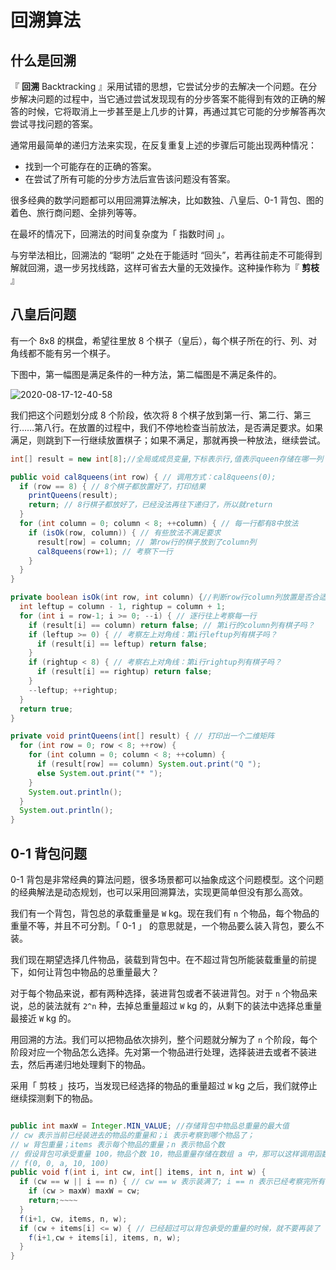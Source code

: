 # 回溯算法

## 什么是回溯

『 **回溯** Backtracking 』采用试错的思想，它尝试分步的去解决一个问题。在分步解决问题的过程中，当它通过尝试发现现有的分步答案不能得到有效的正确的解答的时候，它将取消上一步甚至是上几步的计算，再通过其它可能的分步解答再次尝试寻找问题的答案。

通常用最简单的递归方法来实现，在反复重复上述的步骤后可能出现两种情况：

- 找到一个可能存在的正确的答案。
- 在尝试了所有可能的分步方法后宣告该问题没有答案。

很多经典的数学问题都可以用回溯算法解决，比如数独、八皇后、0-1 背包、图的着色、旅行商问题、全排列等等。

在最坏的情况下，回溯法的时间复杂度为「 指数时间 」。

与穷举法相比，回溯法的 “聪明” 之处在于能适时 “回头”，若再往前走不可能得到解就回溯，退一步另找线路，这样可省去大量的无效操作。这种操作称为『 **剪枝** 』

## 八皇后问题

有一个 8x8 的棋盘，希望往里放 8 个棋子（皇后），每个棋子所在的行、列、对角线都不能有另一个棋子。

下图中，第一幅图是满足条件的一种方法，第二幅图是不满足条件的。

![2020-08-17-12-40-58](https://garrik-default-imgs.oss-accelerate.aliyuncs.com/imgs/2020-08-17-12-40-58.png)

我们把这个问题划分成 8 个阶段，依次将 8 个棋子放到第一行、第二行、第三行……第八行。在放置的过程中，我们不停地检查当前放法，是否满足要求。如果满足，则跳到下一行继续放置棋子；如果不满足，那就再换一种放法，继续尝试。

```java
int[] result = new int[8];//全局或成员变量,下标表示行,值表示queen存储在哪一列

public void cal8queens(int row) { // 调用方式：cal8queens(0);
  if (row == 8) { // 8个棋子都放置好了，打印结果
    printQueens(result);
    return; // 8行棋子都放好了，已经没法再往下递归了，所以就return
  }
  for (int column = 0; column < 8; ++column) { // 每一行都有8中放法
    if (isOk(row, column)) { // 有些放法不满足要求
      result[row] = column; // 第row行的棋子放到了column列
      cal8queens(row+1); // 考察下一行
    }
  }
}

private boolean isOk(int row, int column) {//判断row行column列放置是否合适
  int leftup = column - 1, rightup = column + 1;
  for (int i = row-1; i >= 0; --i) { // 逐行往上考察每一行
    if (result[i] == column) return false; // 第i行的column列有棋子吗？
    if (leftup >= 0) { // 考察左上对角线：第i行leftup列有棋子吗？
      if (result[i] == leftup) return false;
    }
    if (rightup < 8) { // 考察右上对角线：第i行rightup列有棋子吗？
      if (result[i] == rightup) return false;
    }
    --leftup; ++rightup;
  }
  return true;
}

private void printQueens(int[] result) { // 打印出一个二维矩阵
  for (int row = 0; row < 8; ++row) {
    for (int column = 0; column < 8; ++column) {
      if (result[row] == column) System.out.print("Q ");
      else System.out.print("* ");
    }
    System.out.println();
  }
  System.out.println();
}
```

## 0-1 背包问题

0-1 背包是非常经典的算法问题，很多场景都可以抽象成这个问题模型。这个问题的经典解法是动态规划，也可以采用回溯算法，实现更简单但没有那么高效。

我们有一个背包，背包总的承载重量是 `W` kg。现在我们有 `n` 个物品，每个物品的重量不等，并且不可分割。「 0-1 」 的意思就是，一个物品要么装入背包，要么不装。

我们现在期望选择几件物品，装载到背包中。在不超过背包所能装载重量的前提下，如何让背包中物品的总重量最大？

对于每个物品来说，都有两种选择，装进背包或者不装进背包。对于 `n` 个物品来说，总的装法就有 `2^n` 种，去掉总重量超过 `W` kg 的，从剩下的装法中选择总重量最接近 `W` kg 的。

用回溯的方法。我们可以把物品依次排列，整个问题就分解为了 `n` 个阶段，每个阶段对应一个物品怎么选择。先对第一个物品进行处理，选择装进去或者不装进去，然后再递归地处理剩下的物品。

采用「 剪枝 」技巧，当发现已经选择的物品的重量超过 `W` kg 之后，我们就停止继续探测剩下的物品。

```java

public int maxW = Integer.MIN_VALUE; //存储背包中物品总重量的最大值
// cw 表示当前已经装进去的物品的重量和；i 表示考察到哪个物品了；
// w 背包重量；items 表示每个物品的重量；n 表示物品个数
// 假设背包可承受重量 100，物品个数 10，物品重量存储在数组 a 中，那可以这样调用函数：
// f(0, 0, a, 10, 100)
public void f(int i, int cw, int[] items, int n, int w) {
  if (cw == w || i == n) { // cw == w 表示装满了; i == n 表示已经考察完所有的物品
    if (cw > maxW) maxW = cw;
    return;~~~~
  }
  f(i+1, cw, items, n, w);
  if (cw + items[i] <= w) { // 已经超过可以背包承受的重量的时候，就不要再装了
    f(i+1,cw + items[i], items, n, w);
  }
}
```
